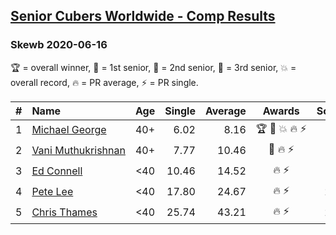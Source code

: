 <style>table {white-space: nowrap;}</style>

## [Senior Cubers Worldwide - Comp Results](/scw-comp/results/)
### Skewb 2020-06-16

🏆 = overall winner, 🥇 = 1st senior, 🥈 = 2nd senior, 🥉 = 3rd senior, 💥 = overall record, 🔥 = PR average, ⚡ = PR single.

| # | Name | Age | Single | Average | Awards | Solve 1 | Solve 2 | Solve 3 | Solve 4 | Solve 5 | Video |
| :--: | :-- | :--: | --: | --: | :--: | --: | --: | --: | --: | --: | :-- |
| 1 | [Michael George](../../persons/michael_george/skewb.md) | 40+ | 6.02 | 8.16 | 🏆 🥇 💥 🔥 ⚡ | 7.85 | 8.26 | 9.90 | 6.02 | 8.38 | [Link](https://www.facebook.com/events/296087658445428/permalink/296272458426948/) |
| 2 | [Vani Muthukrishnan](../../persons/vani_muthukrishnan/skewb.md) | 40+ | 7.77 | 10.46 | 🥈 🔥 ⚡ | 7.77 | 9.77 | 12.68 | 11.92 | 9.69 | [Link](https://www.facebook.com/events/296087658445428/permalink/297667538287440/) |
| 3 | [Ed Connell](../../persons/ed_connell/skewb.md) | <40 | 10.46 | 14.52 | 🔥 ⚡ | 16.58 | 18.49 | 12.33 | 14.65 | 10.46 | [Link](https://www.facebook.com/events/296087658445428/permalink/299496601437867/) |
| 4 | [Pete Lee](../../persons/pete_lee/skewb.md) | <40 | 17.80 | 24.67 | 🔥 ⚡ | 25.68 | 18.65 | 29.70 | 40.16 | 17.80 | [Link](https://www.facebook.com/events/296087658445428/permalink/299518714768989/) |
| 5 | [Chris Thames](../../persons/chris_thames/skewb.md) | <40 | 25.74 | 43.21 | 🔥 ⚡ | 25.74 | 40.50 | 53.56 | 36.66 | 52.47 | [Link](https://www.facebook.com/events/296087658445428/permalink/299433188110875/) |

<!-- Global site tag (gtag.js) - Google Analytics -->
<script async src="https://www.googletagmanager.com/gtag/js?id=UA-86348435-3"></script>
<script>window.dataLayer = window.dataLayer || []; function gtag() {dataLayer.push(arguments);} gtag('js', new Date()); gtag('config', 'UA-86348435-3');</script>

